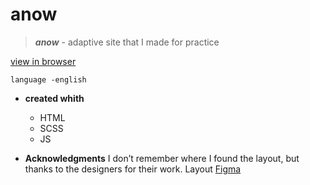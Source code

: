 # anow

> ___anow___ - adaptive site that I made for practice

[view in browser](https://annazakavova.github.io/anow/)

```
language -english
``` 

* __created whith__
	* HTML
	* SCSS
	* JS

* __Acknowledgments__
	I don’t remember where I found the layout, but thanks to the designers for their work. Layout [Figma](https://www.figma.com/file/MctWglV69DYFRjRjHUGaZd/Anow?node-id=0%3A1)
